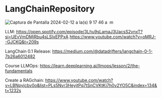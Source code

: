 # LangChainRepository

![Captura de Pantalla 2024-02-12 a la(s) 9 17 46 a  m](https://github.com/wilberj88/LangChainRepository/assets/49035216/33a6bc53-6fca-4a38-a2a5-582df6967e98)


LLM:
https://open.spotify.com/episode/3Lhu9sLamaJ3UacsS2vnxT?si=UEvVmDMjRbu4sLSIxEPPxA
https://www.youtube.com/watch?v=oMRJ--GJCKQ&t=209s

LangChain 0.1 Release: https://medium.com/@datadrifters/langchain-0-1-7b26a6012482

Course LLMOps: 
https://learn.deeplearning.ai/llmops/lesson/2/the-fundamentals

Create a RAGchain:
https://www.youtube.com/watch?v=LBNpyjcbv0o&list=PLs5Nvr3HeyjtPq7tSnCVKtKi7h0v2YO5C&index=134&t=1232s
